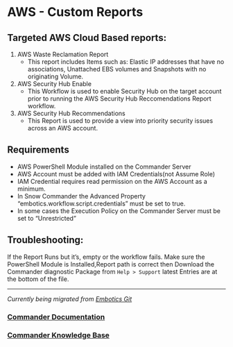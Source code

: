 # AWS - Custom Reports
 
## Targeted AWS Cloud Based reports:
1. AWS Waste Reclamation Report
    - This report includes Items such as: Elastic IP addresses that have no associations, Unattached EBS volumes and Snapshots with no originating Volume.
2. AWS Security Hub Enable
    - This Workflow is used to enable Security Hub on the target account prior to running the AWS Security Hub Reccomendations Report workflow.
3. AWS Security Hub Recommendations    
    - This Report is used to provide a view into priority security issues across an AWS account. 

## Requirements
 - AWS PowerShell Module installed on the Commander Server
 - AWS Account must be added with IAM Credentials(not Assume Role)
 - IAM Credential requires read permission on the AWS Account as a minimum.
 - In Snow Commander the Advanced Property “embotics.workflow.script.credentials” must be set to true.
 - In some cases the Execution Policy on the Commander Server must be set to “Unrestricted”

 

 ## Troubleshooting:
If the Report Runs but it’s, empty or the workflow fails. Make sure the PowerShell Module is Installed,Report path is correct then Download the Commander diagnostic Package from ```Help > Support``` latest Entries are at the bottom of the file.

_______ 

*Currently being migrated from [Embotics Git](https://github.com/Embotics)*

### [Commander Documentation](https://docs.snowsoftware.com/commander/index.htm)

### [Commander Knowledge Base](https://community.snowsoftware.com/s/topic/0TO1r000000E5srGAC/commander?tabset-056aa=2)

